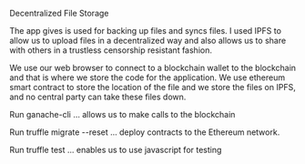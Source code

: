 Decentralized File Storage

The app gives is used for backing up files and syncs files. I used IPFS to allow us to upload files in a decentralized way and also allows us to share with others in a trustless censorship resistant fashion.

We use our web browser to connect to a blockchain wallet to the blockchain and that is where we store the code for the application. We use ethereum smart contract to store the location of the file and we store the files on IPFS, and no central party can take these files down.

Run ganache-cli ... allows us to make calls to the blockchain

Run truffle migrate --reset ... deploy contracts to the Ethereum network.

Run truffle test ... enables us to use javascript for testing 






